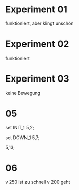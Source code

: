 # Experiment 01
funktioniert, aber klingt unschön


# Experiment 02
funktioniert


# Experiment 03
keine Bewegung


# 05

set INIT_1
5,2;

set DOWN_1
5,7;

5,13;


# 06
v 250 ist zu schnell
v 200 geht